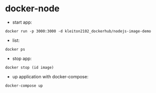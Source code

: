 # docker-node

* start app: 
```
docker run -p 3000:3000 -d kleiton2102_dockerhub/nodejs-image-demo
```
* list: 
```
docker ps
```
* stop app: 
```
docker stop (id image)
```

* up application with docker-compose:
```
docker-compose up
```
